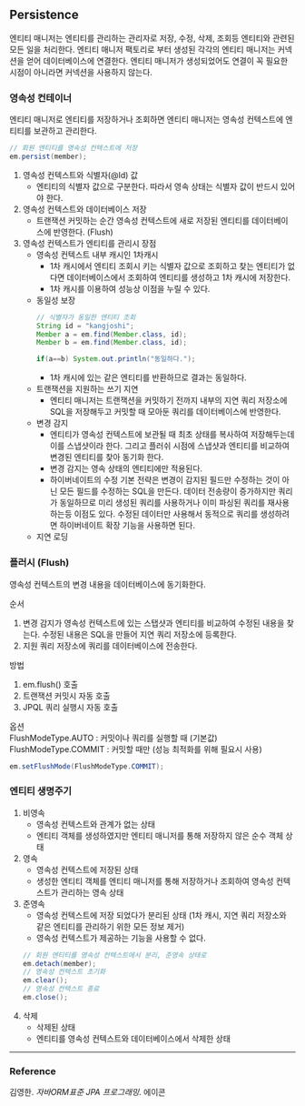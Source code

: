 ## Persistence
엔티티 매니저는 엔티티를 관리하는 관리자로 저장, 수정, 삭제, 조회등 엔티티와 관련된 모든 일을 처리한다.
엔티티 매니저 팩토리로 부터 생성된 각각의 엔티티 매니저는 커넥션을 얻어 데이터베이스에 연결한다. 엔티티 매니저가 생성되었어도 연결이 꼭 필요한 시점이 아니라면 커넥션을 사용하지 않는다.

### 영속성 컨테이너
엔티티 매니저로 엔티티를 저장하거나 조회하면 엔티티 매니저는 영속성 컨텍스트에 엔티티를 보관하고 관리한다.
```java
// 회원 엔티티를 영속성 컨텍스트에 저장
em.persist(member);
```
1. 영속성 컨텍스트와 식별자(@Id) 값
    - 엔티티의 식별자 값으로 구분한다. 따라서 영속 상태는 식별자 값이 반드시 있어야 한다.
1. 영속성 컨텍스트와 데이터베이스 저장
    - 트랜잭션 커밋하는 순간 영속성 컨텍스트에 새로 저장된 엔티티를 데이터베이스에 반영한다. (Flush) 
1. 영속성 컨텍스트가 엔티티를 관리시 장점
    - 영속성 컨텍스트 내부 캐시인 1차캐시
        - 1차 캐시에서 엔티티 조회시 키는 식별자 값으로 조회하고 찾는 엔티티가 없다면 데이터베이스에서 조회하여 엔티티를 생성하고 1차 캐시에 저장한다.
        - 1차 캐시를 이용하여 성능상 이점을 누릴 수 있다.
    - 동일성 보장
        ```java
        // 식별자가 동일한 엔티티 조회
        String id = "kangjoshi";
        Member a = em.find(Member.class, id);
        Member b = em.find(Member.class, id);
        
        if(a==b) System.out.println("동일하다.");
        ```
        - 1차 캐시에 있는 같은 엔티티를 반환하므로 결과는 동일하다.
    - 트랜잭션을 지원하는 쓰기 지연
        - 엔티티 매니저는 트랜잭션을 커밋하기 전까지 내부의 지연 쿼리 저장소에 SQL을 저장해두고 커밋할 때 모아둔 쿼리를 데이터베이스에 반영한다.
    - 변경 감지
        - 엔티티가 영속성 컨텍스트에 보관될 때 최초 상태를 복사하여 저장해두는데 이를 스냅샷이라 한다. 그리고 플러쉬 시점에 스냅샷과 엔티티를 비교하여 변경된 엔티티를 찾아 동기화 한다.
        - 변경 감지는 영속 상태의 엔티티에만 적용된다.
        - 하이버네이트의 수정 기본 전략은 변경이 감지된 필드만 수정하는 것이 아닌 모든 필드를 수정하는 SQL을 만든다. 데이터 전송량이 증가하지만 쿼리가 동일하므로 미리 생성된 쿼리를 사용하거나 이미 파싱된 쿼리를 재사용 하는등 이점도 있다.
          수정된 데이터만 사용해서 동적으로 쿼리를 생성하려면 하이버네이트 확장 기능을 사용하면 된다.    
    - 지연 로딩
    
### 플러시 (Flush)
영속성 컨텍스트의 변경 내용을 데이터베이스에 동기화한다.
    
순서
1. 변경 감지가 영속성 컨텍스트에 있는 스탭샷과 엔티티를 비교하여 수정된 내용을 찾는다. 수정된 내용은 SQL을 만들어 지연 쿼리 저장소에 등록한다.
1. 지원 쿼리 저장소에 쿼리를 데이터베이스에 전송한다.

방법
1. em.flush() 호출
1. 트랜잭션 커밋시 자동 호출
1. JPQL 쿼리 실행시 자동 호출

옵션  
FlushModeType.AUTO : 커밋이나 쿼리를 실행할 때 (기본값)
FlushModeType.COMMIT : 커밋할 때만 (성능 최적화를 위해 필요시 사용)
```java
em.setFlushMode(FlushModeType.COMMIT);
```

### 엔티티 생명주기
1. 비영속
    - 영속성 컨텍스트와 관계가 없는 상태
    - 엔티티 객체를 생성하였지만 엔티티 매니저를 통해 저장하지 않은 순수 객체 상태
1. 영속
    - 영속성 컨텍스트에 저장된 상태
    - 생성한 엔티티 객체를 엔티티 매니저를 통해 저장하거나 조회하여 영속성 컨텍스트가 관리하는 영속 상태
1. 준영속
    - 영속성 컨텍스트에 저장 되었다가 분리된 상태 (1차 캐시, 지연 쿼리 저장소와 같은 엔티티를 관리하기 위한 모든 정보 제거)
    - 영속성 컨텍스트가 제공하는 기능을 사용할 수 없다.
    ```java
    // 회원 엔티티를 영속성 컨텍스트에서 분리, 준영속 상태로
    em.detach(member);
    // 영속성 컨텍스트 초기화
    em.clear();   
    // 영속성 컨텍스트 종료
    em.close();
    ```
1. 삭제
    - 삭제된 상태
    - 엔티티를 영속성 컨텍스트와 데이터베이스에서 삭제한 상태
    
---
### Reference
김영한. _자바ORM표준 JPA 프로그래밍_. 에이콘